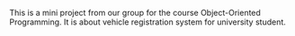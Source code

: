 This is a mini project from our group for the course Object-Oriented Programming. It is about vehicle registration system for university student.
